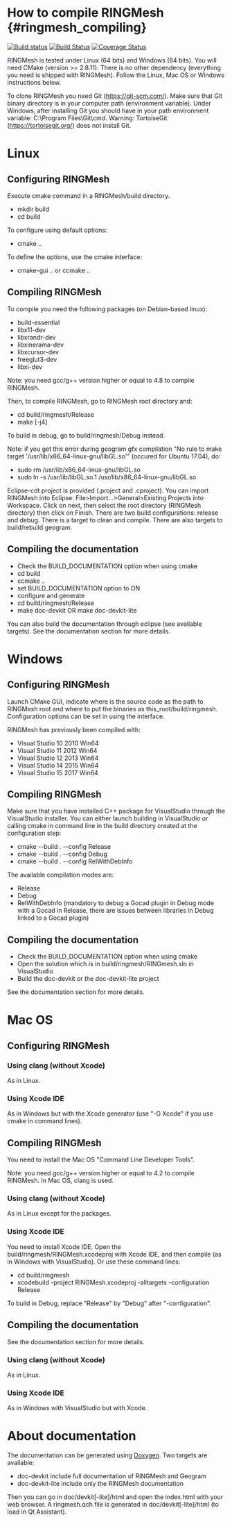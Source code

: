 How to compile RINGMesh             {#ringmesh_compiling}
=======================

[![Build status](https://ci.appveyor.com/api/projects/status/nlso0s96wcuge2vn/branch/master?svg=true)](https://ci.appveyor.com/project/ringmesh/ringmesh/branch/master)
[![Build Status](https://travis-ci.org/ringmesh/RINGMesh.svg?branch=master)](https://travis-ci.org/ringmesh/RINGMesh)
[![Coverage Status](https://coveralls.io/repos/bitbucket/ring_team/ringmeshcoverage/badge.svg?branch=default)](https://coveralls.io/bitbucket/ring_team/ringmeshcoverage?branch=default)

RINGMesh is tested under Linux (64 bits) and Windows (64 bits).
You will need CMake (version >= 2.8.11). There is no other dependency (everything
you need is shipped with RINGMesh). Follow the Linux, Mac OS or Windows instructions below.

To clone RINGMesh you need Git (https://git-scm.com/).
Make sure that Git binary directory is in your computer path (environment variable).
Under Windows, after installing Git you should have in your path environment variable:
C:\Program Files\Git\cmd.
Warning: TortoiseGit (https://tortoisegit.org/) does not install Git.

Linux
===========================

Configuring RINGMesh
--------------------

Execute cmake command in a RINGMesh/build directory.

* mkdir build
* cd build

To configure using default options:

* cmake ..

To define the options, use the cmake interface:

* cmake-gui .. or ccmake ..


Compiling RINGMesh
------------------

To compile you need the following packages (on Debian-based linux):
* build-essential
* libx11-dev
* libxrandr-dev
* libxinerama-dev
* libxcursor-dev
* freeglut3-dev
* libxi-dev

Note: you need gcc/g++ version higher or equal to 4.8 to compile RINGMesh.

Then, to compile RINGMesh, go to RINGMesh root directory and:

* cd build/ringmesh/Release
* make [-j4]

To build in debug, go to build/ringmesh/Debug instead.

Note: if you get this error during geogram gfx compilation
"No rule to make target '/usr/lib/x86_64-linux-gnu/libGL.so'"
(occured for Ubuntu 17.04), do:
* sudo rm /usr/lib/x86_64-linux-gnu/libGL.so
* sudo ln -s /usr/lib/libGL.so.1 /usr/lib/x86_64-linux-gnu/libGL.so

Eclipse-cdt project is provided (.project and .cproject). You can import RINGMesh into
Eclipse: File>Import...>General>Existing Projects into Workspace. Click on next, then
select the root directory (RINGMesh directory) then click on Finish. There are two
build configurations: release and debug. There is a target to clean and compile. There are
also targets to build/rebuild geogram.

Compiling the documentation
---------------------------

* Check the BUILD_DOCUMENTATION option when using cmake
 * cd build
 * ccmake ..
 * set BUILD_DOCUMENTATION option to ON
 * configure and generate
* cd build/ringmesh/Release
* make doc-devkit OR make doc-devkit-lite

You can also build the documentation through eclipse (see available targets).
See the documentation section for more details.

Windows
=======

Configuring RINGMesh
--------------------

Launch CMake GUI, indicate where is the source code as the path to RINGMesh root and 
where to put the binaries as this_root/build/ringmesh.
Configuration options can be set in using the interface.

RINGMesh has previously been compiled with:

* Visual Studio 10 2010 Win64
* Visual Studio 11 2012 Win64
* Visual Studio 12 2013 Win64
* Visual Studio 14 2015 Win64
* Visual Studio 15 2017 Win64

Compiling RINGMesh
------------------

Make sure that you have installed C++ package for VisualStudio through the VisualStudio installer.
You can either launch building in VisualStudio or calling cmake in command line
in the build directory created at the configuration step:

* cmake --build . --config Release
* cmake --build . --config Debug
* cmake --build . --config RelWithDebInfo

The available compilation modes are:

* Release
* Debug
* RelWithDebInfo (mandatory to debug a Gocad plugin in Debug mode with a Gocad
  in Release, there are issues between libraries in Debug linked to a Gocad plugin)

Compiling the documentation
---------------------------

* Check the BUILD_DOCUMENTATION option when using cmake
* Open the solution which is in build/ringmesh/RINGmesh.sln in VisualStudio
* Build the doc-devkit or the doc-devkit-lite project

See the documentation section for more details.

Mac OS
======

Configuring RINGMesh
--------------------
### Using clang (without Xcode)
As in Linux.

### Using Xcode IDE
As in Windows but with the Xcode generator
(use "-G Xcode" if you use cmake in command lines).

Compiling RINGMesh
------------------
You need to install the Mac OS "Command Line Developer Tools".

Note: you need gcc/g++ version higher or equal to 4.2 to compile RINGMesh.
In Mac OS, clang is used.

### Using clang (without Xcode)
As in Linux except for the packages.

### Using Xcode IDE
You need to install Xcode IDE.
Open the build/ringmesh/RINGMesh.xcodeproj with Xcode IDE,
and then compile (as in Windows with VisualStudio).
Or use these command lines:
* cd build/ringmesh
* xcodebuild -project RINGMesh.xcodeproj -alltargets -configuration Release

To build in Debug, replace "Release" by "Debug" after "-configuration".

Compiling the documentation
---------------------------

See the documentation section for more details.

### Using clang (without Xcode)
As in Linux.

### Using Xcode IDE
As in Windows with VisualStudio but with Xcode.

About documentation
===================

The documentation can be generated using [Doxygen](http://www.stack.nl/~dimitri/doxygen/).
Two targets are available:
* doc-devkit include full documentation of RINGMesh and Geogram
* doc-devkit-lite include only the RINGMesh documentation

Then you can go in doc/devkit[-lite]/html and open the index.html with your web browser.
A ringmesh.qch file is generated in doc/devkit[-lite]/html (to load in Qt Assistant).
